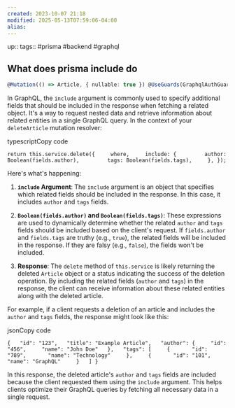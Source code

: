 ```yaml
---
created: 2023-10-07 21:18
modified: 2025-05-13T07:59:06-04:00
alias: 
---
```

up::
tags:: #prisma #backend #graphql

## What does prisma include do

```ts
@Mutation(() => Article, { nullable: true }) @UseGuards(GraphqlAuthGuard, AuthorGuard) async deleteArticle( @Args('where') where: ArticleWhereUniqueInput, @GraphqlFields() fields: PlainObject, ) { const article = await this.service.findUnique({ where }); if (!article) { throw new NotFoundException( `Article ${JSON.stringify(where)} do not exists`, ); } return this.service.delete({ where, include: { author: Boolean(fields.author), tags: Boolean(fields.tags), }, }); }
```


In GraphQL, the `include` argument is commonly used to specify additional fields that should be included in the response when fetching a related object. It's a way to request nested data and retrieve information about related entities in a single GraphQL query. In the context of your `deleteArticle` mutation resolver:

typescriptCopy code

`return this.service.delete({     where,     include: {         author: Boolean(fields.author),         tags: Boolean(fields.tags),     }, });`

Here's what's happening:

1. **`include` Argument**: The `include` argument is an object that specifies which related fields should be included in the response. In this case, it includes `author` and `tags` fields.

2. **`Boolean(fields.author)` and `Boolean(fields.tags)`**: These expressions are used to dynamically determine whether the related `author` and `tags` fields should be included based on the client's request. If `fields.author` and `fields.tags` are truthy (e.g., `true`), the related fields will be included in the response. If they are falsy (e.g., `false`), the fields won't be included.

3. **Response**: The `delete` method of `this.service` is likely returning the deleted `Article` object or a status indicating the success of the deletion operation. By including the related fields (`author` and `tags`) in the response, the client can receive information about these related entities along with the deleted article.


For example, if a client requests a deletion of an article and includes the `author` and `tags` fields, the response might look like this:

jsonCopy code

`{   "id": "123",   "title": "Example Article",   "author": {     "id": "456",     "name": "John Doe"   },   "tags": [     {       "id": "789",       "name": "Technology"     },     {       "id": "101",       "name": "GraphQL"     }   ] }`

In this response, the deleted article's `author` and `tags` fields are included because the client requested them using the `include` argument. This helps clients optimize their GraphQL queries by fetching all necessary data in a single request.
